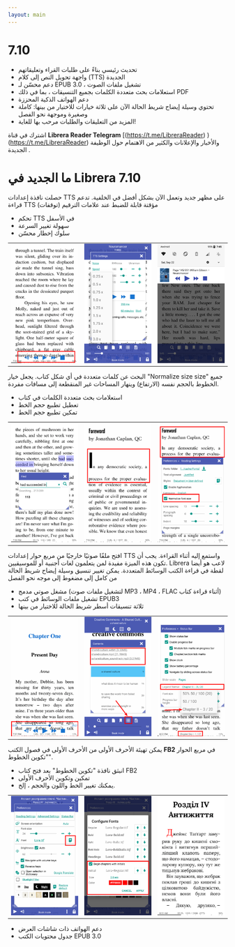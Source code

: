 ```yaml
---
layout: main
---
```


# 7.10

* تحديث رئيسي بناءً على طلبات القراء وتعليقاتهم
* واجهة تحويل النص إلى كلام (TTS) الجديدة
* دعم محسّن لـ EPUB 3.0 ، تشغيل ملفات الصوت
* استعلامات بحث متعددة الكلمات بجميع التنسيقات ، بما في ذلك PDF
* دعم الهواتف الذكية المحززة
* تحتوي وسيلة إيضاح شريط الحالة الآن على ثلاثة خيارات للاختيار من بينها: كاملة وصغيرة وموجهة نحو الفصل
* المزيد من التعليقات والطلبات مرحب بها للغاية!

اشترك في قناة **Librera Reader Telegram** [(https://t.me/LibreraReader) )(https://t.me/LibreraReader) والأخبار والإعلانات والكثير من الاهتمام حول الوظيفة الجديدة .

# ما الجديد في Librera 7.10

حصلت نافذة إعدادات TTS على مظهر جديد وتعمل الآن بشكل أفضل في الخلفية.
تدعم قراءة TTS (توقفات) مؤقتة قابلة للضبط عند علامات الترقيم

* تحكم TTS في الأسفل
* سهولة تغيير السرعة
* سلوك إخطار محسّن

||||
|-|-|-|
|![](1.png)|![](2.png)|![](3.png)|

البحث عن كلمات متعددة في أي شكل كتاب.
يجعل خيار &quot;Normalize size size&quot; جميع الخطوط بالحجم نفسه (الارتفاع) وينهار المساحات غير المنقطعة إلى مسافات مفردة.

* استعلامات بحث متعددة الكلمات في كتاب
* تعطيل تطبيع حجم الخط
* تمكين تطبيع حجم الخط

||||
|-|-|-|
|![](7.png)|![](8.png)|![](9.png)|

افتح ملفًا صوتيًا خارجيًا من مربع حوار إعدادات TTS واستمع إليه أثناء القراءة.
يجب أن تكون هذه الميزة مفيدة لمن يتعلمون لغات أجنبية أو للموسيقيين.
Librera لاعب هو أيضا لقطة في قراءة الكتب الوسائط المتعددة.
يمكن تغيير تنسيق وسيلة إيضاح شريط الحالة من كامل إلى مضغوط إلى موجه نحو الفصل

* مشغل صوتي مدمج (لتشغيل ملفات صوت MP3 ، MP4 ، FLAC أثناء قراءة كتاب)
* تشغيل ملفات الوسائط في كتب EPUB3
* ثلاثة تنسيقات أسطر شريط الحالة للاختيار من بينها

||||
|-|-|-|
|![](10.png)|![](11.png)|![](12.png)|

يمكن تهيئة الأحرف الأولى من الأحرف الأولى في فصول الكتب **FB2** في مربع الحوار &quot;تكوين الخطوط&quot;.

* انبثق نافذة &quot;تكوين الخطوط&quot; بعد فتح كتاب FB2
* تمكين وتكوين الأحرف الأولى
* يمكنك تغيير الخط واللون والحجم ، إلخ.

||||
|-|-|-|
|![](6.png)|![](4.png)|![](5.png)|

* دعم الهواتف ذات شاشات العرض
* جدول محتويات الكتب EPUB 3.0
